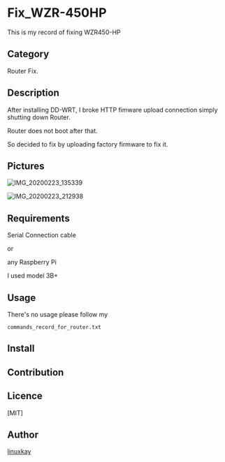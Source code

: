 # Fix_WZR-450HP
This is my record of fixing WZR450-HP

## Category

Router Fix.

## Description

After installing DD-WRT, I broke HTTP fimware upload connection simply shutting down Router.

Router does not boot after that. 

So decided to fix by uploading factory firmware to fix it.

## Pictures

![IMG_20200223_135339](https://user-images.githubusercontent.com/9047935/83080362-f0a51a00-a0b8-11ea-939a-5d3a7adc912c.jpg)

![IMG_20200223_212938](https://user-images.githubusercontent.com/9047935/83080368-f3a00a80-a0b8-11ea-9395-a74a2e3a570b.jpg)


## Requirements

Serial Connection cable

or 

any Raspberry Pi

I used model 3B+


## Usage

There's no usage please follow my 

`commands_record_for_router.txt`

## Install


## Contribution

## Licence
[MIT]

## Author

[linuxkay](https://github.com/linuxkay)
